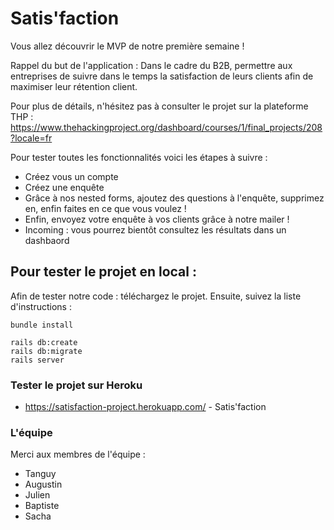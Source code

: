 # Satis'faction

Vous allez découvrir le MVP de notre première semaine ! 

Rappel du but de l'application : 
Dans le cadre du B2B, permettre aux entreprises de suivre dans le temps la satisfaction de leurs clients afin de maximiser leur rétention client.

Pour plus de détails, n'hésitez pas à consulter le projet sur la plateforme THP : https://www.thehackingproject.org/dashboard/courses/1/final_projects/208?locale=fr

Pour tester toutes les fonctionnalités voici les étapes à suivre : 
- Créez vous un compte 
- Créez une enquête 
- Grâce à nos nested forms, ajoutez des questions à l'enquête, supprimez en, enfin faites en ce que vous voulez !
- Enfin, envoyez votre enquête à vos clients grâce à notre mailer ! 
- Incoming : vous pourrez bientôt consultez les résultats dans un dashbaord



## Pour tester le projet en local : 

Afin de tester notre code : téléchargez le projet.
Ensuite, suivez la liste d'instructions : 
```
bundle install
```

```
rails db:create
rails db:migrate
rails server
```



### Tester le projet sur Heroku 

* https://satisfaction-project.herokuapp.com/ - Satis'faction



### L'équipe

Merci aux membres de l'équipe :
* Tanguy
* Augustin
* Julien
* Baptiste
* Sacha

